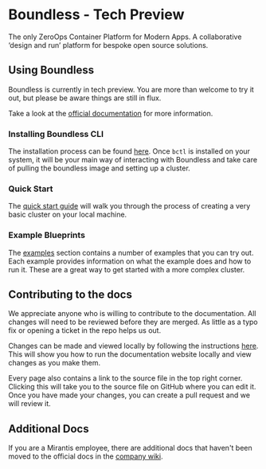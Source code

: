 # Boundless - Tech Preview

The only ZeroOps Container Platform for Modern Apps. A collaborative ‘design and run’ platform for bespoke open source solutions.

## Using Boundless

Boundless is currently in tech preview. You are more than welcome to try it out, but please be aware things are still in flux.

Take a look at the [official documentation](https://mirantiscontainers.github.io/boundless/) for more information.

### Installing Boundless CLI

The installation process can be found [here](https://mirantiscontainers.github.io/boundless/installation/). Once `bctl` is installed on your system, it will be your main way of interacting with Boundless and take care of pulling the boundless image and setting up a cluster.

### Quick Start

The [quick start guide](https://mirantiscontainers.github.io/boundless/quickstart/) will walk you through the process of creating a very basic cluster on your local machine.

### Example Blueprints

The [examples](https://mirantiscontainers.github.io/boundless/examples/) section contains a number of examples that you can try out. Each example provides information on what the example does and how to run it. These are a great way to get started with a more complex cluster.

## Contributing to the docs

We appreciate anyone who is willing to contribute to the documentation. All changes will need to be reviewed before they are merged. As little as a typo fix or opening a ticket in the repo helps us out.

Changes can be made and viewed locally by following the instructions [here](website/README.md). This will show you how to run the documentation website locally and view changes as you make them.

Every page also contains a link to the source file in the top right corner. Clicking this will take you to the source file on GitHub where you can edit it. Once you have made your changes, you can create a pull request and we will review it.

## Additional Docs

If you are a Mirantis employee, there are additional docs that haven't been moved to the official docs in the [company wiki](https://mirantis.jira.com/wiki/spaces/BOP/overview).
